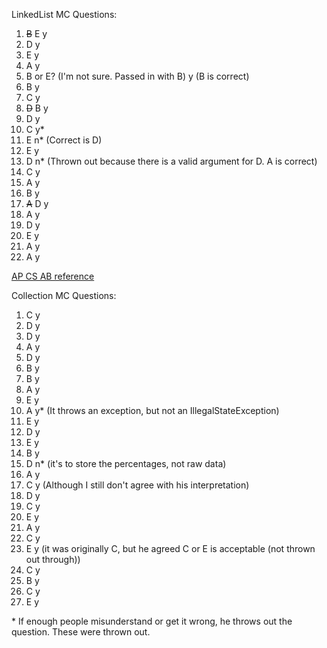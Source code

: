 LinkedList MC Questions:
1. ~~B~~ E y
2. D y
3. E y
4. A y
5. B or E? (I'm not sure. Passed in with B) y (B is correct)
6. B y
7. C y
8. ~~D~~ B y
9. D y
10. C y*
11. E n* (Correct is D)
12. E y
13. D n* (Thrown out because there is a valid argument for D. A is correct)
14. C y
15. A y
16. B y
17. ~~A~~ D y
18. A y
19. D y
20. E y
21. A y
22. A y

[AP CS AB reference](https://secure-media.collegeboard.org/apc/ap_comp_sci_ab_quick_reference.pdf)

Collection MC Questions:
1. C y
2. D y
3. D y
4. A y
5. D y
6. B y
7. B y
8. A y
9. E y
10. A y* (It throws an exception, but not an IllegalStateException)
11. E y
12. D y
13. E y
14. B y
15. D n* (it's to store the percentages, not raw data)
16. A y
17. C y (Although I still don't agree with his interpretation)
18. D y
19. C y
20. E y
21. A y
22. C y
23. E y (it was originally C, but he agreed C or E is acceptable (not thrown out through))
24. C y
25. B y
26. C y
27. E y

\* If enough people misunderstand or get it wrong, he throws out the question. These were thrown out.